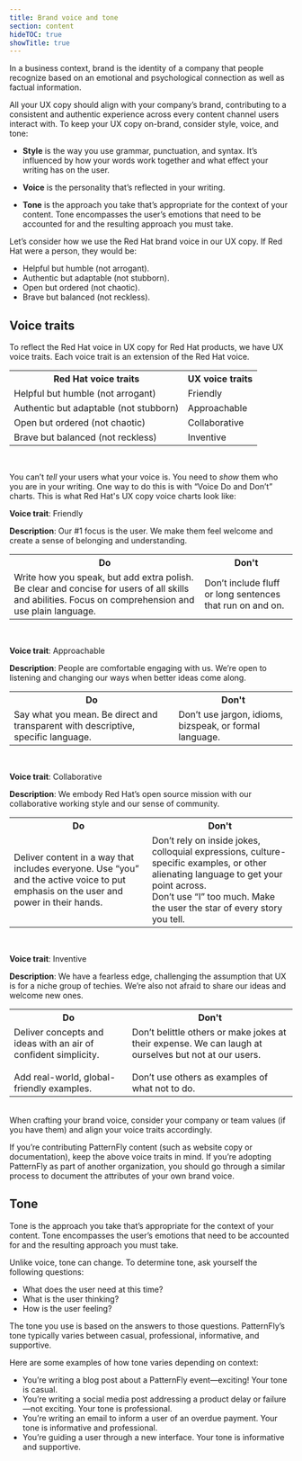 ```yaml
---
title: Brand voice and tone
section: content
hideTOC: true
showTitle: true
---
```


In a business context, brand is the identity of a company that people recognize based on an emotional and psychological connection as well as factual information.

All your UX copy should align with your company’s brand, contributing to a consistent and authentic experience across every content channel users interact with.
To keep your UX copy on-brand, consider style, voice, and tone:

- **Style** is the way you use grammar, punctuation, and syntax. It’s influenced by how your words work together and what effect your writing has on the user. 

- **Voice** is the personality that’s reflected in your writing.

- **Tone** is the approach you take that’s appropriate for the context of your content. Tone encompasses the user’s emotions that need to be accounted for and the resulting approach you must take.

Let’s consider how we use the Red Hat brand voice in our UX copy. If Red Hat were a person, they would be:

- Helpful but humble (not arrogant).
- Authentic but adaptable (not stubborn).
- Open but ordered (not chaotic).
- Brave but balanced (not reckless).

## Voice traits
To reflect the Red Hat voice in UX copy for Red Hat products, we have UX voice traits. Each voice trait is an extension of the Red Hat voice.

<table>
    <tr>
        <th><center><strong>Red Hat voice traits</strong></center></th>
        <th><center><strong>UX voice traits</strong></center></th>
    </tr>
    <tr>
        <td>Helpful but humble (not arrogant)</td>
        <td>Friendly</td>
</tr> 
<tr>
	<td>Authentic but adaptable (not stubborn)</td>
	<td>Approachable</td>
</tr> 
<tr>
	<td>Open but ordered (not chaotic)</td>
	<td>Collaborative</td>
</tr> 
<tr>
	<td>Brave but balanced (not reckless)</td>
	<td>Inventive</td>
    </tr>
</table>
<br />

You can’t *tell* your users what your voice is. You need to *show* them who you are in your writing. One way to do this is with “Voice Do and Don’t” charts. This is what Red Hat's UX copy voice charts look like:

**Voice trait**: Friendly

**Description**: Our #1 focus is the user. We make them feel welcome and create a sense of belonging and understanding.

<table style=table-layout:"fixed;" tr width="80%">
    <tr>
        <th><center><strong>Do</strong></center></th>
        <th><center><strong>Don't</strong></center></th>
    </tr>
    <tr>
        <td>Write how you speak, but add extra polish. Be clear and concise for users of all skills and abilities. Focus on comprehension and use plain language.</td>
        <td>Don’t include fluff or long sentences that run on and on.</td>
    </tr>
</table>
<br />



**Voice trait**: Approachable

**Description**: People are comfortable engaging with us. We’re open to listening and changing our ways when better ideas come along.

<table style=table-layout:"fixed;" tr width="80%">
    <tr>
        <th><center><strong>Do</strong></center></th>
        <th><center><strong>Don't</strong></center></th>
    </tr>
    <tr>
        <td>Say what you mean. Be direct and transparent with descriptive, specific language. </td>
        <td>Don’t use jargon, idioms, bizspeak, or formal language.</td>
    </tr>
</table> 
<br />

**Voice trait**: Collaborative

**Description**: We embody Red Hat’s open source mission with our collaborative working style and our sense of community.

<table style=table-layout:"fixed;" tr width="80%">
    <tr>
        <th><center><strong>Do</strong></center></th>
        <th><center><strong>Don't</strong></center></th>
    </tr>
    <tr>
        <td>Deliver content in a way that includes everyone. Use “you” and the active voice to put emphasis on the user and power in their hands. </td>
        <td>Don’t rely on inside jokes, colloquial expressions, culture-specific examples, or other alienating language to get your point across.<br />Don’t use “I” too much. Make the user the star of every story you tell.</td>
    </tr>
</table>
<br />

**Voice trait**: Inventive

**Description**: We have a fearless edge, challenging the assumption that UX is for a niche group of techies. We’re also not afraid to share our ideas and welcome new ones.

<table style=table-layout:"fixed;" tr width="80%">
    <tr>
        <th><center><strong>Do</strong></center></th>
        <th><center><strong>Don't</strong></center></th>
    </tr>
    <tr>
        <td>Deliver concepts and ideas with an air of confident simplicity. <br /><br />Add real-world, global-friendly examples.</td>
        <td>Don’t belittle others or make jokes at their expense. We can laugh at ourselves but not at our users. <br /><br />Don’t use others as examples of what not to do.</td>
    </tr>
</table>
<br />
When crafting your brand voice, consider your company or team values (if you have them) and align your voice traits accordingly.

If you’re contributing PatternFly content (such as website copy or documentation), keep the above voice traits in mind. If you’re adopting PatternFly as part of another organization, you should go through a similar process to document the attributes of your own brand voice. 

## Tone
Tone is the approach you take that’s appropriate for the context of your content. Tone encompasses the user’s emotions that need to be accounted for and the resulting approach you must take.

Unlike voice, tone can change. To determine tone, ask yourself the following questions:
- What does the user need at this time?
- What is the user thinking?
- How is the user feeling?

The tone you use is based on the answers to those questions. PatternFly’s tone typically varies between casual, professional, informative, and supportive.

Here are some examples of how tone varies depending on context:
- You’re writing a blog post about a PatternFly event—exciting! Your tone is casual.
- You’re writing a social media post addressing a product delay or failure—not exciting. Your tone is professional.
- You’re writing an email to inform a user of an overdue payment. Your tone is informative and professional.
- You’re guiding a user through a new interface. Your tone is informative and supportive.
